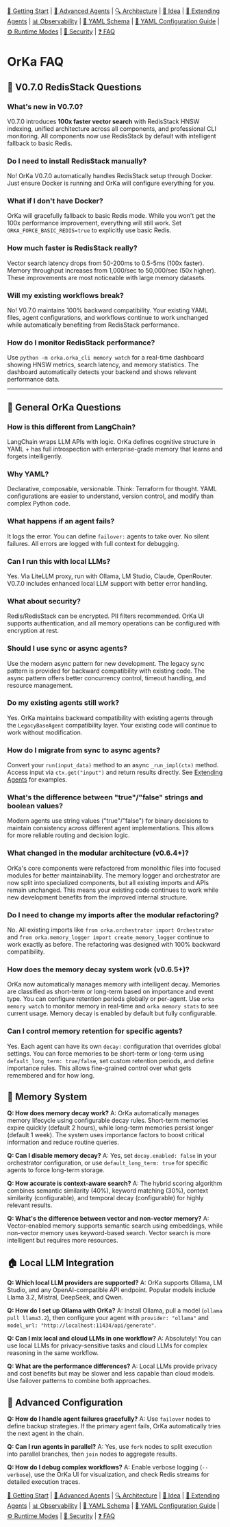 [📘 Getting Start](./getting-started.md) | [🤖 Advanced Agents](./agents-advanced.md) | [🔍 Architecture](./architecture.md) | [🧠 Idea](./index.md) | [🧪 Extending Agents](./extending-agents.md) | [📊 Observability](./observability.md) | [📜 YAML Schema](./orka.yaml-schema.md) | [📝 YAML Configuration Guide](./yaml-configuration-guide.md) | [⚙ Runtime Modes](./runtime-modes.md) | [🔐 Security](./security.md) | [❓ FAQ](./faq.md)

# OrKa FAQ

## 🚀 V0.7.0 RedisStack Questions

### What's new in V0.7.0?
V0.7.0 introduces **100x faster vector search** with RedisStack HNSW indexing, unified architecture across all components, and professional CLI monitoring. All components now use RedisStack by default with intelligent fallback to basic Redis.

### Do I need to install RedisStack manually?
No! OrKa V0.7.0 automatically handles RedisStack setup through Docker. Just ensure Docker is running and OrKa will configure everything for you.

### What if I don't have Docker?
OrKa will gracefully fallback to basic Redis mode. While you won't get the 100x performance improvement, everything will still work. Set `ORKA_FORCE_BASIC_REDIS=true` to explicitly use basic Redis.

### How much faster is RedisStack really?
Vector search latency drops from 50-200ms to 0.5-5ms (100x faster). Memory throughput increases from 1,000/sec to 50,000/sec (50x higher). These improvements are most noticeable with large memory datasets.

### Will my existing workflows break?
No! V0.7.0 maintains 100% backward compatibility. Your existing YAML files, agent configurations, and workflows continue to work unchanged while automatically benefiting from RedisStack performance.

### How do I monitor RedisStack performance?
Use `python -m orka.orka_cli memory watch` for a real-time dashboard showing HNSW metrics, search latency, and memory statistics. The dashboard automatically detects your backend and shows relevant performance data.

---

## 🧠 General OrKa Questions

### How is this different from LangChain?
LangChain wraps LLM APIs with logic. OrKa defines cognitive structure in YAML + has full introspection with enterprise-grade memory that learns and forgets intelligently.

### Why YAML?
Declarative, composable, versionable. Think: Terraform for thought. YAML configurations are easier to understand, version control, and modify than complex Python code.

### What happens if an agent fails?
It logs the error. You can define `failover:` agents to take over. No silent failures. All errors are logged with full context for debugging.

### Can I run this with local LLMs?
Yes. Via LiteLLM proxy, run with Ollama, LM Studio, Claude, OpenRouter. V0.7.0 includes enhanced local LLM support with better error handling.

### What about security?
Redis/RedisStack can be encrypted. PII filters recommended. OrKa UI supports authentication, and all memory operations can be configured with encryption at rest.

### Should I use sync or async agents?
Use the modern async pattern for new development. The legacy sync pattern is provided for backward compatibility with existing code. The async pattern offers better concurrency control, timeout handling, and resource management.

### Do my existing agents still work?
Yes. OrKa maintains backward compatibility with existing agents through the `LegacyBaseAgent` compatibility layer. Your existing code will continue to work without modification.

### How do I migrate from sync to async agents?
Convert your `run(input_data)` method to an async `_run_impl(ctx)` method. Access input via `ctx.get("input")` and return results directly. See [Extending Agents](./extending-agents.md) for examples.

### What's the difference between "true"/"false" strings and boolean values?
Modern agents use string values ("true"/"false") for binary decisions to maintain consistency across different agent implementations. This allows for more reliable routing and decision logic.

### What changed in the modular architecture (v0.6.4+)?
OrKa's core components were refactored from monolithic files into focused modules for better maintainability. The memory logger and orchestrator are now split into specialized components, but all existing imports and APIs remain unchanged. This means your existing code continues to work while new development benefits from the improved internal structure.

### Do I need to change my imports after the modular refactoring?
No. All existing imports like `from orka.orchestrator import Orchestrator` and `from orka.memory_logger import create_memory_logger` continue to work exactly as before. The refactoring was designed with 100% backward compatibility.

### How does the memory decay system work (v0.6.5+)?
OrKa now automatically manages memory with intelligent decay. Memories are classified as short-term or long-term based on importance and event type. You can configure retention periods globally or per-agent. Use `orka memory watch` to monitor memory in real-time and `orka memory stats` to see current usage. Memory decay is enabled by default but fully configurable.

### Can I control memory retention for specific agents?
Yes. Each agent can have its own `decay:` configuration that overrides global settings. You can force memories to be short-term or long-term using `default_long_term: true/false`, set custom retention periods, and define importance rules. This allows fine-grained control over what gets remembered and for how long.

## 💾 Memory System

**Q: How does memory decay work?**
A: OrKa automatically manages memory lifecycle using configurable decay rules. Short-term memories expire quickly (default 2 hours), while long-term memories persist longer (default 1 week). The system uses importance factors to boost critical information and reduce routine queries.

**Q: Can I disable memory decay?**
A: Yes, set `decay.enabled: false` in your orchestrator configuration, or use `default_long_term: true` for specific agents to force long-term storage.

**Q: How accurate is context-aware search?**
A: The hybrid scoring algorithm combines semantic similarity (40%), keyword matching (30%), context similarity (configurable), and temporal decay (configurable) for highly relevant results.

**Q: What's the difference between vector and non-vector memory?**
A: Vector-enabled memory supports semantic search using embeddings, while non-vector memory uses keyword-based search. Vector search is more intelligent but requires more resources.

## 🏠 Local LLM Integration

**Q: Which local LLM providers are supported?**
A: OrKa supports Ollama, LM Studio, and any OpenAI-compatible API endpoint. Popular models include Llama 3.2, Mistral, DeepSeek, and Qwen.

**Q: How do I set up Ollama with OrKa?**
A: Install Ollama, pull a model (`ollama pull llama3.2`), then configure your agent with `provider: "ollama"` and `model_url: "http://localhost:11434/api/generate"`.

**Q: Can I mix local and cloud LLMs in one workflow?**
A: Absolutely! You can use local LLMs for privacy-sensitive tasks and cloud LLMs for complex reasoning in the same workflow.

**Q: What are the performance differences?**
A: Local LLMs provide privacy and cost benefits but may be slower and less capable than cloud models. Use failover patterns to combine both approaches.

## 🔧 Advanced Configuration

**Q: How do I handle agent failures gracefully?**
A: Use `failover` nodes to define backup strategies. If the primary agent fails, OrKa automatically tries the next agent in the chain.

**Q: Can I run agents in parallel?**
A: Yes, use `fork` nodes to split execution into parallel branches, then `join` nodes to aggregate results.

**Q: How do I debug complex workflows?**
A: Enable verbose logging (`--verbose`), use the OrKa UI for visualization, and check Redis streams for detailed execution traces.

[📘 Getting Start](./getting-started.md) | [🤖 Advanced Agents](./agents-advanced.md) | [🔍 Architecture](./architecture.md) | [🧠 Idea](./index.md) | [🧪 Extending Agents](./extending-agents.md) | [📊 Observability](./observability.md) | [📜 YAML Schema](./orka.yaml-schema.md) | [📝 YAML Configuration Guide](./yaml-configuration-guide.md) | [⚙ Runtime Modes](./runtime-modes.md) | [🔐 Security](./security.md) | [❓ FAQ](./faq.md)
